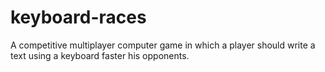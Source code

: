 # keyboard-races
A competitive multiplayer computer game in which a player should write a text using a keyboard faster his opponents.
